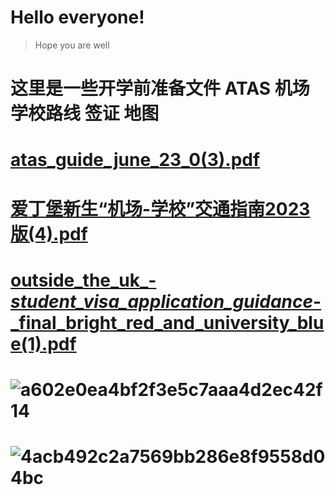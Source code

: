 # Hello everyone!
>Hope you are well
>
>
# 这里是一些开学前准备文件 ATAS 机场学校路线 签证 地图

# [atas_guide_june_23_0(3).pdf](https://github.com/Ed24FallPhder/Ed24FallPher.github.io/files/14739844/atas_guide_june_23_0.3.pdf)

# [爱丁堡新生“机场-学校”交通指南2023版(4).pdf](https://github.com/Ed24FallPhder/Ed24FallPher.github.io/files/14739615/-.2023.4.pdf) 

# [outside_the_uk_-_student_visa_application_guidance_-_final_bright_red_and_university_blue(1).pdf](https://github.com/Ed24FallPhder/Ed24FallPher.github.io/files/14739838/outside_the_uk_-_student_visa_application_guidance_-_final_bright_red_and_university_blue.1.pdf)

# ![a602e0ea4bf2f3e5c7aaa4d2ec42f14](https://github.com/Ed24FallPhder/Ed24FallPher.github.io/assets/164845628/63ff4fb5-6052-415c-b0ae-e8526df166ef) 

# ![4acb492c2a7569bb286e8f9558d04bc](https://github.com/Ed24FallPhder/Ed24FallPher.github.io/assets/164845628/e47ec499-ebfb-4832-b54b-201f8dc18cd0)
